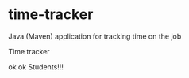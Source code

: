 # time-tracker
Java (Maven) application for tracking time on the job

Time tracker

ok ok Students!!!
